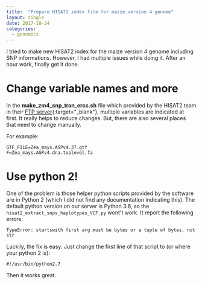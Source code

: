 ```yaml
---
title:  "Prepare HISAT2 index file for maize version 4 genome"
layout: single
date: 2017-10-24
categories:
  - genomics
---
```


I tried to make new HISAT2 index for the maize version 4 genome including SNP informations. However, I had multiple issues while doing it. After an hour work, finally get it done.

# Change variable names and more

In the **make_zm4_snp_tran_ercc.sh** file which provided by the HISAT2 team in their [FTP server](ftp://ftp.ccb.jhu.edu/pub/infphilo/hisat2/data){:target="_blank"}, multiple variables are indicated at first. It really helps to reduce changes. But, there are also several places that need to change manually.

For example:

```
GTF_FILE=Zea_mays.AGPv4.37.gtf
F=Zea_mays.AGPv4.dna.toplevel.fa
```

# Use python 2!

One of the problem is those helper python scripts provided by the software are in Python 2 (which I did not find any documentation indicating this). The default python version on our server is Python 3.6, so the `hisat2_extract_snps_haplotypes_VCF.py` wont't work. It report the following errors:

```
TypeError: startswith first arg must be bytes or a tuple of bytes, not str
```

Luckily, the fix is easy. Just change the first line of that script to (or where your python 2 is):

```
#!/usr/bin/python2.7
```

Then it works great.
